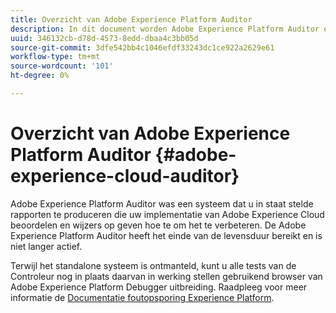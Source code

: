 ```yaml
---
title: Overzicht van Adobe Experience Platform Auditor
description: In dit document worden Adobe Experience Platform Auditor en de opvolgers ervan behandeld.
uuid: 346132cb-d78d-4573-8edd-dbaa4c3bb05d
source-git-commit: 3dfe542bb4c1046efdf33243dc1ce922a2629e61
workflow-type: tm+mt
source-wordcount: '101'
ht-degree: 0%

---
```


# Overzicht van Adobe Experience Platform Auditor {#adobe-experience-cloud-auditor}

Adobe Experience Platform Auditor was een systeem dat u in staat stelde rapporten te produceren die uw implementatie van Adobe Experience Cloud beoordelen en wijzers op geven hoe te om het te verbeteren. De Adobe Experience Platform Auditor heeft het einde van de levensduur bereikt en is niet langer actief.

Terwijl het standalone systeem is ontmanteld, kunt u alle tests van de Controleur nog in plaats daarvan in werking stellen gebruikend browser van Adobe Experience Platform Debugger uitbreiding. Raadpleeg voor meer informatie de [Documentatie foutopsporing Experience Platform](https://experienceleague.adobe.com/docs/debugger/using-v2/experience-cloud-debugger.html).
